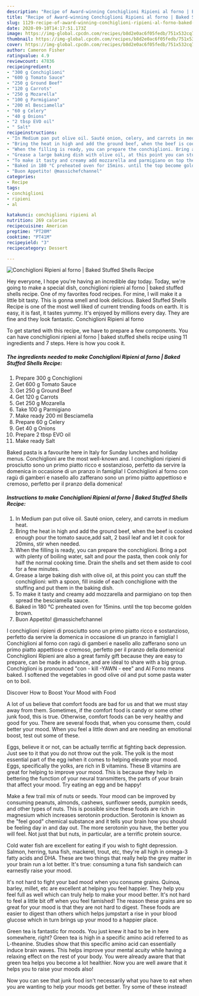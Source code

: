 ```yaml
---
description: "Recipe of Award-winning Conchiglioni Ripieni al forno | Baked Stuffed Shells Recipe"
title: "Recipe of Award-winning Conchiglioni Ripieni al forno | Baked Stuffed Shells Recipe"
slug: 1129-recipe-of-award-winning-conchiglioni-ripieni-al-forno-baked-stuffed-shells-recipe
date: 2020-09-10T14:17:51.173Z
image: https://img-global.cpcdn.com/recipes/b8d2e0ac6f05fedb/751x532cq70/conchiglioni-ripieni-al-forno-baked-stuffed-shells-recipe-recipe-main-photo.jpg
thumbnail: https://img-global.cpcdn.com/recipes/b8d2e0ac6f05fedb/751x532cq70/conchiglioni-ripieni-al-forno-baked-stuffed-shells-recipe-recipe-main-photo.jpg
cover: https://img-global.cpcdn.com/recipes/b8d2e0ac6f05fedb/751x532cq70/conchiglioni-ripieni-al-forno-baked-stuffed-shells-recipe-recipe-main-photo.jpg
author: Cameron Fisher
ratingvalue: 4.9
reviewcount: 47836
recipeingredient:
- "300 g Conchiglioni"
- "600 g Tomato Sauce"
- "250 g Ground Beef"
- "120 g Carrots"
- "250 g Mozarella"
- "100 g Parmigiano"
- "200 ml Besciamella"
- "60 g Celery"
- "40 g Onions"
- "2 tbsp EVO oil"
- " Salt"
recipeinstructions:
- "In Medium pan put olive oil. Sauté onion, celery, and carrots in medium heat."
- "Bring the heat in high and add the ground beef, when the beef is cooked enough pour the tomato sauce,add salt, 2 basil leaf and let it cook for 20mins, stir when needed."
- "When the filling is ready, you can prepare the conchiglioni. Bring a pot with plenty of boiling water, salt and pour the pasta, then cook only for half the normal cooking time. Drain the shells and set them aside to cool for a few minutes."
- "Grease a large baking dish with olive oil, at this point you can stuff the conchiglioni: with a spoon, fill inside of each conchiglione with the stuffing and put them in the baking dish."
- "To make it tasty and creamy add mozzarella and parmigiano on top then spread the besciamella sauce."
- "Baked in 180 °C preheated oven for 15mins. until the top become golden brown."
- "Buon Appetito! @massichefchannel"
categories:
- Recipe
tags:
- conchiglioni
- ripieni
- al

katakunci: conchiglioni ripieni al 
nutrition: 269 calories
recipecuisine: American
preptime: "PT20M"
cooktime: "PT41M"
recipeyield: "3"
recipecategory: Dessert

---
```



![Conchiglioni Ripieni al forno | Baked Stuffed Shells Recipe](https://img-global.cpcdn.com/recipes/b8d2e0ac6f05fedb/751x532cq70/conchiglioni-ripieni-al-forno-baked-stuffed-shells-recipe-recipe-main-photo.jpg)

Hey everyone, I hope you're having an incredible day today. Today, we're going to make a special dish, conchiglioni ripieni al forno | baked stuffed shells recipe. One of my favorites food recipes. For mine, I will make it a little bit tasty. This is gonna smell and look delicious.
 Baked Stuffed Shells Recipe is one of the most well liked of current trending foods on earth. It is easy, it is fast, it tastes yummy. It's enjoyed by millions every day. They are fine and they look fantastic. Conchiglioni Ripieni al forno 


To get started with this recipe, we have to prepare a few components. You can have conchiglioni ripieni al forno | baked stuffed shells recipe using 11 ingredients and 7 steps. Here is how you cook it.

<!--inarticleads1-->

##### The ingredients needed to make Conchiglioni Ripieni al forno | Baked Stuffed Shells Recipe:

1. Prepare 300 g Conchiglioni
1. Get 600 g Tomato Sauce
1. Get 250 g Ground Beef
1. Get 120 g Carrots
1. Get 250 g Mozarella
1. Take 100 g Parmigiano
1. Make ready 200 ml Besciamella
1. Prepare 60 g Celery
1. Get 40 g Onions
1. Prepare 2 tbsp EVO oil
1. Make ready  Salt


Baked pasta is a favourite here in Italy for Sunday lunches and holiday menus. Conchiglioni are the most well-known and. I conchiglioni ripieni di prosciutto sono un primo piatto ricco e sostanzioso, perfetto da servire la domenica in occasione di un pranzo in famiglia! I Conchiglioni al forno con ragù di gamberi e nasello allo zafferano sono un primo piatto appettioso e cremoso, perfetto per il pranzo della domenica! 

<!--inarticleads2-->

##### Instructions to make Conchiglioni Ripieni al forno | Baked Stuffed Shells Recipe:

1. In Medium pan put olive oil. Sauté onion, celery, and carrots in medium heat.
1. Bring the heat in high and add the ground beef, when the beef is cooked enough pour the tomato sauce,add salt, 2 basil leaf and let it cook for 20mins, stir when needed.
1. When the filling is ready, you can prepare the conchiglioni. Bring a pot with plenty of boiling water, salt and pour the pasta, then cook only for half the normal cooking time. Drain the shells and set them aside to cool for a few minutes.
1. Grease a large baking dish with olive oil, at this point you can stuff the conchiglioni: with a spoon, fill inside of each conchiglione with the stuffing and put them in the baking dish.
1. To make it tasty and creamy add mozzarella and parmigiano on top then spread the besciamella sauce.
1. Baked in 180 °C preheated oven for 15mins. until the top become golden brown.
1. Buon Appetito! @massichefchannel


I conchiglioni ripieni di prosciutto sono un primo piatto ricco e sostanzioso, perfetto da servire la domenica in occasione di un pranzo in famiglia! I Conchiglioni al forno con ragù di gamberi e nasello allo zafferano sono un primo piatto appettioso e cremoso, perfetto per il pranzo della domenica! Conchiglioni Ripieni are also a great family gift because they are easy to prepare, can be made in advance, and are ideal to share with a big group. Conchiglioni is pronounced &#34;con - kill -YAWN - eee&#34; and Al Forno means baked. I softened the vegetables in good olive oil and put some pasta water on to boil. 

Discover How to Boost Your Mood with Food


A lot of us believe that comfort foods are bad for us and that we must stay away from them. Sometimes, if the comfort food is candy or some other junk food, this is true. Otherwise, comfort foods can be very healthy and good for you. There are several foods that, when you consume them, could better your mood. When you feel a little down and are needing an emotional boost, test out some of these.

Eggs, believe it or not, can be actually terrific at fighting back depression. Just see to it that you do not throw out the yolk. The yolk is the most essential part of the egg iwhen it comes to helping elevate your mood. Eggs, specifically the yolks, are rich in B vitamins. These B vitamins are great for helping to improve your mood. This is because they help in bettering the function of your neural transmitters, the parts of your brain that affect your mood. Try eating an egg and be happy!

Make a few trail mix of nuts or seeds. Your mood can be improved by consuming peanuts, almonds, cashews, sunflower seeds, pumpkin seeds, and other types of nuts. This is possible since these foods are rich in magnesium which increases serotonin production. Serotonin is known as the "feel good" chemical substance and it tells your brain how you should be feeling day in and day out. The more serotonin you have, the better you will feel. Not just that but nuts, in particular, are a terrific protein source.

Cold water fish are excellent for eating if you wish to fight depression. Salmon, herring, tuna fish, mackerel, trout, etc, they're all high in omega-3 fatty acids and DHA. These are two things that really help the grey matter in your brain run a lot better. It's true: consuming a tuna fish sandwich can earnestly raise your mood. 

It's not hard to fight your bad mood when you consume grains. Quinoa, barley, millet, etc are excellent at helping you feel happier. They help you feel full as well which can truly help to make your mood better. It's not hard to feel a little bit off when you feel famished! The reason these grains are so great for your mood is that they are not hard to digest. These foods are easier to digest than others which helps jumpstart a rise in your blood glucose which in turn brings up your mood to a happier place.

Green tea is fantastic for moods. You just knew it had to be in here somewhere, right? Green tea is high in a specific amino acid referred to as L-theanine. Studies show that this specific amino acid can essentially induce brain waves. This helps improve your mental acuity while having a relaxing effect on the rest of your body. You were already aware that that green tea helps you become a lot healthier. Now you are well aware that it helps you to raise your moods also!

Now you can see that junk food isn't necessarily what you have to eat when you are wanting to help your moods get better. Try some of these instead!

